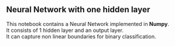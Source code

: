 ## Neural Network with one hidden layer  
This notebook contains a Neural Network implemented in **Numpy**.  
It consists of 1 hidden layer and an output layer.  
It can capture non linear boundaries for binary classification.  
